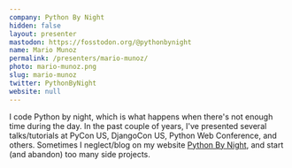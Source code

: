 ```yaml
---
company: Python By Night
hidden: false
layout: presenter
mastodon: https://fosstodon.org/@pythonbynight
name: Mario Munoz
permalink: /presenters/mario-munoz/
photo: mario-munoz.png
slug: mario-munoz
twitter: PythonByNight
website: null
---
```


I code Python by night, which is what happens when there's not enough time during the day. In the past couple of years, I've presented several talks/tutorials at PyCon US, DjangoCon US, Python Web Conference, and others. Sometimes I neglect/blog on my website [Python By Night](https://pythonbynight.com), and start (and abandon) too many side projects.
